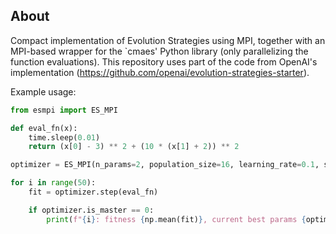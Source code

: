 
## About

Compact implementation of Evolution Strategies using MPI, together with an MPI-based wrapper for the `cmaes' Python library (only parallelizing the function evaluations). This repository uses part of the code from OpenAI's implementation (https://github.com/openai/evolution-strategies-starter).

Example usage:
```python
from esmpi import ES_MPI

def eval_fn(x):
    time.sleep(0.01)
    return (x[0] - 3) ** 2 + (10 * (x[1] + 2)) ** 2

optimizer = ES_MPI(n_params=2, population_size=16, learning_rate=0.1, sigma=0.02)

for i in range(50):
    fit = optimizer.step(eval_fn)

    if optimizer.is_master == 0:
        print(f"{i}: fitness {np.mean(fit)}, current best params {optimizer.get_parameters()}\n")

```
